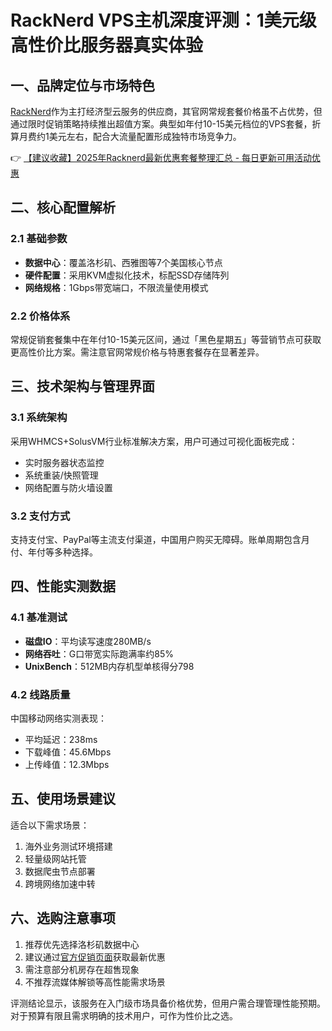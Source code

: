 # RackNerd VPS主机深度评测：1美元级高性价比服务器真实体验

## 一、品牌定位与市场特色
[RackNerd](https://bit.ly/Rack_Nerd)作为主打经济型云服务的供应商，其官网常规套餐价格虽不占优势，但通过限时促销策略持续推出超值方案。典型如年付10-15美元档位的VPS套餐，折算月费约1美元左右，配合大流量配置形成独特市场竞争力。

👉 [【建议收藏】2025年Racknerd最新优惠套餐整理汇总 - 每日更新可用活动优惠](https://bit.ly/Rack_Nerd)

## 二、核心配置解析
### 2.1 基础参数
- **数据中心**：覆盖洛杉矶、西雅图等7个美国核心节点
- **硬件配置**：采用KVM虚拟化技术，标配SSD存储阵列
- **网络规格**：1Gbps带宽端口，不限流量使用模式

### 2.2 价格体系
常规促销套餐集中在年付10-15美元区间，通过「黑色星期五」等营销节点可获取更高性价比方案。需注意官网常规价格与特惠套餐存在显著差异。

## 三、技术架构与管理界面
### 3.1 系统架构
采用WHMCS+SolusVM行业标准解决方案，用户可通过可视化面板完成：
- 实时服务器状态监控
- 系统重装/快照管理
- 网络配置与防火墙设置

### 3.2 支付方式
支持支付宝、PayPal等主流支付渠道，中国用户购买无障碍。账单周期包含月付、年付等多种选择。

## 四、性能实测数据
### 4.1 基准测试
- **磁盘IO**：平均读写速度280MB/s
- **网络吞吐**：G口带宽实际跑满率约85%
- **UnixBench**：512MB内存机型单核得分798

### 4.2 线路质量
中国移动网络实测表现：
- 平均延迟：238ms
- 下载峰值：45.6Mbps
- 上传峰值：12.3Mbps

## 五、使用场景建议
适合以下需求场景：
1. 海外业务测试环境搭建
2. 轻量级网站托管
3. 数据爬虫节点部署
4. 跨境网络加速中转

## 六、选购注意事项
1. 推荐优先选择洛杉矶数据中心
2. 建议通过[官方促销页面](https://bit.ly/Rack_Nerd)获取最新优惠
3. 需注意部分机房存在超售现象
4. 不推荐流媒体解锁等高性能需求场景

评测结论显示，该服务在入门级市场具备价格优势，但用户需合理管理性能预期。对于预算有限且需求明确的技术用户，可作为性价比之选。